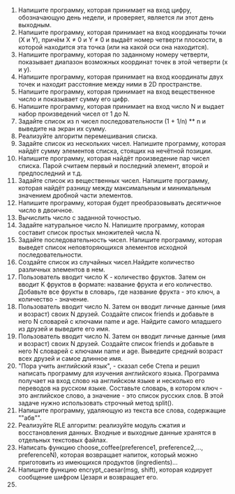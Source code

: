 1. Напишите программу, которая принимает на вход цифру, обозначающую день недели, и проверяет, является ли этот день выходным.
2. Напишите программу, которая принимает на вход координаты точки (X и Y), причём X ≠ 0 и Y ≠ 0 и выдаёт номер четверти плоскости, в которой находится эта точка (или на какой оси она находится).
3. Напишите программу, которая по заданному номеру четверти, показывает диапазон возможных координат точек в этой четверти (x и y).
4. Напишите программу, которая принимает на вход координаты двух точек и находит расстояние между ними в 2D пространстве.
5. Напишите программу, которая принимает на вход вещественное число и показывает сумму его цифр.
6. Напишите программу, которая принимает на вход число N и выдает набор произведений чисел от 1 до N.
7. Задайте список из n чисел последовательности (1 + 1/n) ** n и выведите на экран их сумму.
8. Реализуйте алгоритм перемешивания списка.
9. Задайте список из нескольких чисел. Напишите программу, которая найдёт сумму элементов списка, стоящих на нечётной позиции.
10. Напишите программу, которая найдёт произведение пар чисел списка. Парой считаем первый и последний элемент, второй и предпоследний и т.д.
11. Задайте список из вещественных чисел. Напишите программу, которая найдёт разницу между максимальным и минимальным значением дробной части элементов.
12. Напишите программу, которая будет преобразовывать десятичное число в двоичное.
13. Вычислить число c заданной точностью.
14. Задайте натуральное число N. Напишите программу, которая составит список простых множителей числа N.
15. Задайте последовательность чисел. Напишите программу, которая выведет список неповторяющихся элементов исходной последовательности.
16. Создайте список из случайных чисел.Найдите количество различных элементов в нем.
17. Пользователь вводит число K - количество фруктов. Затем он вводит K фруктов в формате: название фрукта и его количество. Добавьте все фрукты в словарь, где название фрукта - это ключ, а количество - значение.
18. Пользователь вводит число N. Затем он вводит личные данные (имя и возраст) своих N друзей. Создайте список friends и добавьте в него N словарей с ключами name и age. Найдите самого младшего из друзей и выведите его имя.
19. Пользователь вводит число N. Затем он вводит личные данные (имя и возраст) своих N друзей. Создайте список friends и добавьте в него N словарей с ключами name и age. Выведите средний возраст всех друзей и самое длинное имя.
20. "Пора учить английский язык", - сказал себе Степа и решил написать программу для изучения английского языка. Программа получает на вход слово на английском языке и несколько его переводов на русском языке. Составьте словарь, в котором ключ - это английское слово, а значение - это список русских слов. В этой задаче нужно использовать строчный метод split().
21. Напишите программу, удаляющую из текста все слова, содержащие ""абв"".
22. Реализуйте RLE алгоритм: реализуйте модуль сжатия и восстановления данных. Входные и выходные данные хранятся в отдельных текстовых файлах.
23. Написать функцию choose_coffee(preference1, preference2,..., preferenceN), которая возвращает напиток, который можно приготовить из имеющихся продуктов (ingredients)...
24. Напишите функцию encrypt_caesar(msg, shift), которая кодирует сообщение шифром Цезаря и возвращает его.
25. 